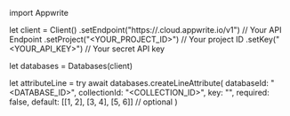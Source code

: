 import Appwrite

let client = Client()
    .setEndpoint("https://<REGION>.cloud.appwrite.io/v1") // Your API Endpoint
    .setProject("<YOUR_PROJECT_ID>") // Your project ID
    .setKey("<YOUR_API_KEY>") // Your secret API key

let databases = Databases(client)

let attributeLine = try await databases.createLineAttribute(
    databaseId: "<DATABASE_ID>",
    collectionId: "<COLLECTION_ID>",
    key: "",
    required: false,
    default: [[1, 2], [3, 4], [5, 6]] // optional
)

